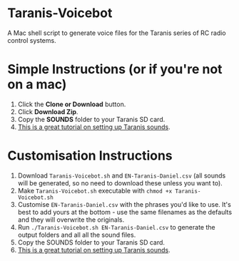 # Taranis-Voicebot
A Mac shell script to generate voice files for the Taranis series of RC radio control systems.

# Simple Instructions (or if you're not on a mac)
1. Click the **Clone or Download** button.
1. Click **Download Zip**.
1. Copy the **SOUNDS** folder to your Taranis SD card.
1. [This is a great tutorial on setting up Taranis sounds](https://oscarliang.com/taranis-play-sound-track-mp3-files/).

# Customisation Instructions
1. Download `Taranis-Voicebot.sh` and `EN-Taranis-Daniel.csv` (all sounds will be generated, so no need to download these unless you want to).
1. Make `Taranis-Voicebot.sh` executable with `chmod +x Taranis-Voicebot.sh`
1. Customise `EN-Taranis-Daniel.csv` with the phrases you'd like to use. It's best to add yours at the bottom - use the same filenames as the defaults and they will overwrite the originals.
1. Run `./Taranis-Voicebot.sh EN-Taranis-Daniel.csv` to generate the output folders and all all the sound files.
1. Copy the SOUNDS folder to your Taranis SD card.
1. [This is a great tutorial on setting up Taranis sounds](https://oscarliang.com/taranis-play-sound-track-mp3-files/).